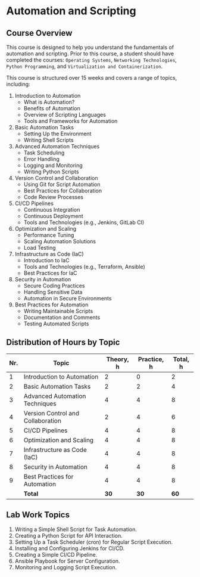 # Automation and Scripting

## Course Overview

This course is designed to help you understand the fundamentals of automation and scripting. Prior to this course, a student should have completed the courses: `Operating Systems`, `Networking Technologies`, `Python Programming`, and `Virtualization and Containerization`.

This course is structured over 15 weeks and covers a range of topics, including:

1. Introduction to Automation
    - What is Automation?
    - Benefits of Automation
    - Overview of Scripting Languages
    - Tools and Frameworks for Automation
2. Basic Automation Tasks
    - Setting Up the Environment
    - Writing Shell Scripts
3. Advanced Automation Techniques
    - Task Scheduling
    - Error Handling
    - Logging and Monitoring
    - Writing Python Scripts
4. Version Control and Collaboration
    - Using Git for Script Automation
    - Best Practices for Collaboration
    - Code Review Processes
5. CI/CD Pipelines
    - Continuous Integration
    - Continuous Deployment
    - Tools and Technologies (e.g., Jenkins, GitLab CI)
6. Optimization and Scaling
    - Performance Tuning
    - Scaling Automation Solutions
    - Load Testing
7. Infrastructure as Code (IaC)
    - Introduction to IaC
    - Tools and Technologies (e.g., Terraform, Ansible)
    - Best Practices for IaC
8. Security in Automation
    - Secure Coding Practices
    - Handling Sensitive Data
    - Automation in Secure Environments
9. Best Practices for Automation
    - Writing Maintainable Scripts
    - Documentation and Comments
    - Testing Automated Scripts

## Distribution of Hours by Topic

| Nr. | Topic                             | Theory, h | Practice, h | Total, h |
| --- | --------------------------------- | --------- | ----------- | -------- |
| 1   | Introduction to Automation        | 2         | 0           | 2        |
| 2   | Basic Automation Tasks            | 2         | 2           | 4        |
| 3   | Advanced Automation Techniques    | 4         | 4           | 8        |
| 4   | Version Control and Collaboration | 2         | 4           | 6        |
| 5   | CI/CD Pipelines                   | 4         | 4           | 8        |
| 6   | Optimization and Scaling          | 4         | 4           | 8        |
| 7   | Infrastructure as Code (IaC)      | 4         | 4           | 8        |
| 8   | Security in Automation            | 4         | 4           | 8        |
| 9   | Best Practices for Automation     | 4         | 4           | 8        |
|     | **Total**                         | **30**    | **30**      | **60**   |

## Lab Work Topics

1. Writing a Simple Shell Script for Task Automation.
2. Creating a Python Script for API Interaction.
3. Setting Up a Task Scheduler (cron) for Regular Script Execution.
4. Installing and Configuring Jenkins for CI/CD.
5. Creating a Simple CI/CD Pipeline.
6. Ansible Playbook for Server Configuration.
7. Monitoring and Logging Script Execution.
